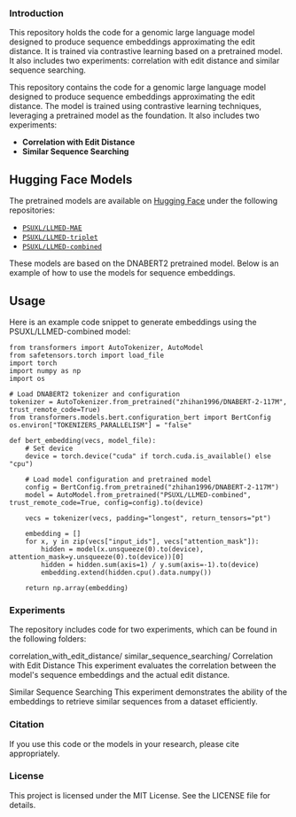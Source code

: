 ### Introduction
This repository holds the code for a genomic large language model designed to produce sequence embeddings approximating the edit distance. It is trained via contrastive
learning based on a pretrained model. It also includes two experiments: correlation with edit distance and similar sequence searching.

This repository contains the code for a genomic large language model designed to produce sequence embeddings approximating the edit distance. The model is trained using contrastive learning techniques, leveraging a pretrained model as the foundation. It also includes two experiments:
- **Correlation with Edit Distance**
- **Similar Sequence Searching**

## Hugging Face Models

The pretrained models are available on [Hugging Face](https://huggingface.co) under the following repositories:
- [`PSUXL/LLMED-MAE`](https://huggingface.co/PSUXL/LLMED-MAE)
- [`PSUXL/LLMED-triplet`](https://huggingface.co/PSUXL/LLMED-triplet)
- [`PSUXL/LLMED-combined`](https://huggingface.co/PSUXL/LLMED-combined)

These models are based on the DNABERT2 pretrained model. Below is an example of how to use the models for sequence embeddings.

## Usage

Here is an example code snippet to generate embeddings using the PSUXL/LLMED-combined model:
```
from transformers import AutoTokenizer, AutoModel
from safetensors.torch import load_file
import torch
import numpy as np
import os

# Load DNABERT2 tokenizer and configuration
tokenizer = AutoTokenizer.from_pretrained("zhihan1996/DNABERT-2-117M", trust_remote_code=True)
from transformers.models.bert.configuration_bert import BertConfig
os.environ["TOKENIZERS_PARALLELISM"] = "false"

def bert_embedding(vecs, model_file):
    # Set device
    device = torch.device("cuda" if torch.cuda.is_available() else "cpu")
    
    # Load model configuration and pretrained model
    config = BertConfig.from_pretrained("zhihan1996/DNABERT-2-117M")
    model = AutoModel.from_pretrained("PSUXL/LLMED-combined", trust_remote_code=True, config=config).to(device)

    vecs = tokenizer(vecs, padding="longest", return_tensors="pt")

    embedding = []
    for x, y in zip(vecs["input_ids"], vecs["attention_mask"]):
        hidden = model(x.unsqueeze(0).to(device), attention_mask=y.unsqueeze(0).to(device))[0]
        hidden = hidden.sum(axis=1) / y.sum(axis=-1).to(device)
        embedding.extend(hidden.cpu().data.numpy())
    
    return np.array(embedding)
```

### Experiments
The repository includes code for two experiments, which can be found in the following folders:

correlation_with_edit_distance/
similar_sequence_searching/
Correlation with Edit Distance
This experiment evaluates the correlation between the model's sequence embeddings and the actual edit distance.

Similar Sequence Searching
This experiment demonstrates the ability of the embeddings to retrieve similar sequences from a dataset efficiently.

### Citation
If you use this code or the models in your research, please cite appropriately.

### License
This project is licensed under the MIT License. See the LICENSE file for details.

